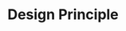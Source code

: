 ---
title: Design Principle
info: This style guide has been created to help designers, developers and product owners create and maintain user interface documentation in a 'Style Guide'. Documenting the user interface (UI) of a digital product or system reduces hand-over time and helps to ensure new UI additions deliver a consistent experience to users.
---